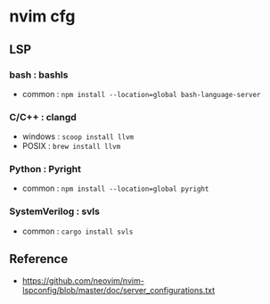 # nvim cfg

## LSP

### bash : bashls
 - common : `npm install --location=global bash-language-server`

### C/C++ : clangd
 - windows : `scoop install llvm`
 - POSIX : `brew install llvm`

### Python : Pyright
 - common : `npm install --location=global pyright`

### SystemVerilog : svls
- common : `cargo install svls`

## Reference
- https://github.com/neovim/nvim-lspconfig/blob/master/doc/server_configurations.txt
